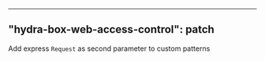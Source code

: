 ---
"hydra-box-web-access-control": patch
-------------------------------------

Add express `Request` as second parameter to custom patterns
